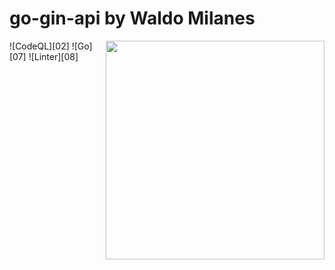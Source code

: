 # go-gin-api by Waldo Milanes

<img align="right" width="350px" src="https://waldomilanes.com/static/banner-4d5315b8096076bc4a718bbdf689c72b.png">

![CodeQL][02]
![Go][07]
![Linter][08]
